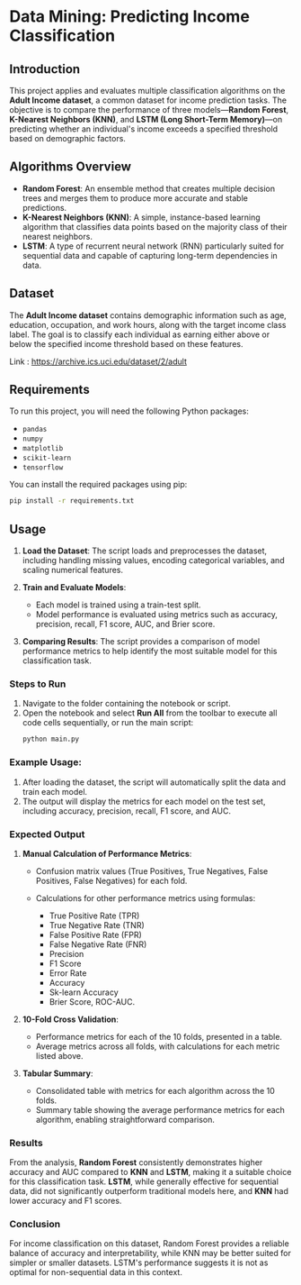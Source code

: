 # Data Mining: Predicting Income Classification

## Introduction

This project applies and evaluates multiple classification algorithms on the **Adult Income dataset**, a common dataset for income prediction tasks. The objective is to compare the performance of three models—**Random Forest**, **K-Nearest Neighbors (KNN)**, and **LSTM (Long Short-Term Memory)**—on predicting whether an individual's income exceeds a specified threshold based on demographic factors.

## Algorithms Overview

- **Random Forest**: An ensemble method that creates multiple decision trees and merges them to produce more accurate and stable predictions.
- **K-Nearest Neighbors (KNN)**: A simple, instance-based learning algorithm that classifies data points based on the majority class of their nearest neighbors.
- **LSTM**: A type of recurrent neural network (RNN) particularly suited for sequential data and capable of capturing long-term dependencies in data.

## Dataset

The **Adult Income dataset** contains demographic information such as age, education, occupation, and work hours, along with the target income class label. The goal is to classify each individual as earning either above or below the specified income threshold based on these features.

Link : https://archive.ics.uci.edu/dataset/2/adult

## Requirements

To run this project, you will need the following Python packages:

- `pandas`
- `numpy`
- `matplotlib`
- `scikit-learn`
- `tensorflow`

You can install the required packages using pip:

```bash
pip install -r requirements.txt
```

## Usage

1. **Load the Dataset**: The script loads and preprocesses the dataset, including handling missing values, encoding categorical variables, and scaling numerical features.
   
2. **Train and Evaluate Models**:
   - Each model is trained using a train-test split.
   - Model performance is evaluated using metrics such as accuracy, precision, recall, F1 score, AUC, and Brier score.

3. **Comparing Results**: The script provides a comparison of model performance metrics to help identify the most suitable model for this classification task.

### Steps to Run

1. Navigate to the folder containing the notebook or script.
2. Open the notebook and select **Run All** from the toolbar to execute all code cells sequentially, or run the main script:
   ```bash
   python main.py
   ```

### Example Usage:

1. After loading the dataset, the script will automatically split the data and train each model.
2. The output will display the metrics for each model on the test set, including accuracy, precision, recall, F1 score, and AUC.


### Expected Output

1. **Manual Calculation of Performance Metrics**:
   - Confusion matrix values (True Positives, True Negatives, False Positives, False Negatives) for each fold.
     
   - Calculations for other performance metrics using formulas:
     - True Positive Rate (TPR)
     - True Negative Rate (TNR)
     - False Positive Rate (FPR)
     - False Negative Rate (FNR)
     - Precision
     - F1 Score
     - Error Rate
     - Accuracy
     - Sk-learn Accuracy
     - Brier Score, ROC-AUC.

2. **10-Fold Cross Validation**:
   - Performance metrics for each of the 10 folds, presented in a table.
   - Average metrics across all folds, with calculations for each metric listed above.

3. **Tabular Summary**:
   - Consolidated table with metrics for each algorithm across the 10 folds.
   - Summary table showing the average performance metrics for each algorithm, enabling straightforward comparison.


### Results

From the analysis, **Random Forest** consistently demonstrates higher accuracy and AUC compared to **KNN** and **LSTM**, making it a suitable choice for this classification task. **LSTM**, while generally effective for sequential data, did not significantly outperform traditional models here, and **KNN** had lower accuracy and F1 scores.

### Conclusion

For income classification on this dataset, Random Forest provides a reliable balance of accuracy and interpretability, while KNN may be better suited for simpler or smaller datasets. LSTM's performance suggests it is not as optimal for non-sequential data in this context.
